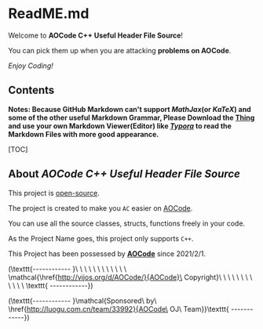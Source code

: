 # ReadME.md

Welcome to **AOCode C++ Useful Header File Source**!

You can pick them up when you are attacking **problems on AOCode**.

_Enjoy Coding!_

## Contents

**Notes: Because GitHub Markdown can't support _MathJax_\(or _KaTeX_) and some of the other useful Markdown Grammar, Please Download the [Thing](http://github.com/AOCode-OJ/useful-cpp-source/archive/refs/heads/main.zip) and use your own Markdown Viewer(Editor) like [_Typora_](http://typora.io/) to read the Markdown Files with more good appearance.**

[TOC]

## About _**AOCode C++ Useful Header File Source**_

This project is [open-source][GitHub/uhfs].

The project is created to make you `AC` easier on [AOCode][Vijos/AOCode].

You can use all the source classes, structs, functions freely in your code.

As the Project Name goes, this project only supports ```C++```.

This Project has been possessed by [**AOCode**][Vijos/AOCode] since $2021/2/1$.



\(\texttt{------------ }\ \ \ \ \ \ \ \ \ \ \ \ \mathcal{\href{http://vijos.org/d/AOCode/}{AOCode}\ Copyright}\ \ \ \ \ \ \ \ \ \ \ \ \texttt{ ------------}\)

\(\texttt{------------ }\mathcal{Sponsored\ by\ \href{http://luogu.com.cn/team/33992}{AOCode\ OJ\ Team}}\texttt{ ------------}\)



[GitHub/uhfs]: http://github.com/AOCode-OJ/useful-cpp-source "GitHub Source"
[Vijos/AOCode]: http://vijos.org/d/AOCode/ "AOCode - Vijos"
